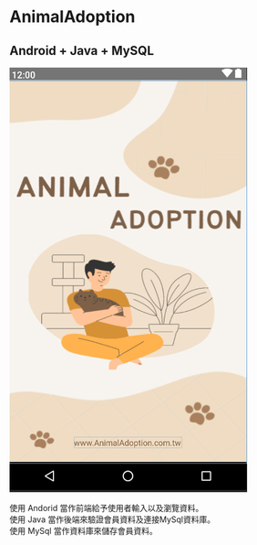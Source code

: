 # AnimalAdoption
## Android + Java + MySQL 

![image](https://github.com/Jyunnn514/AnimalAdoption/blob/main/Welcome.png)

使用 Andorid 當作前端給予使用者輸入以及瀏覽資料。  
使用 Java 當作後端來驗證會員資料及連接MySql資料庫。  
使用 MySql 當作資料庫來儲存會員資料。  
